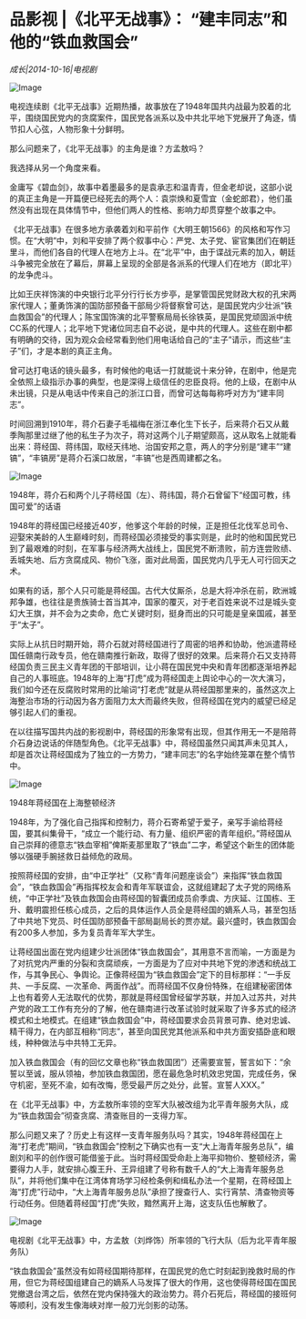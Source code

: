 # 品影视 |《北平无战事》： “建丰同志”和他的“铁血救国会”

*成长|2014-10-16|电视剧*

![Image](http://p2.pstatp.com/large/pgc-image/15211782608852a85fd816d)

电视连续剧《北平无战事》近期热播，故事放在了1948年国共内战最为胶着的北平，围绕国民党内的贪腐案件，国民党各派系以及中共北平地下党展开了角逐，情节扣人心弦，人物形象十分鲜明。

那么问题来了，《北平无战事》的主角是谁？方孟敖吗？

我选择从另一个角度来看。

金庸写《碧血剑》，故事中着墨最多的是袁承志和温青青，但金老却说，这部小说的真正主角是一开篇便已经死去的两个人：袁崇焕和夏雪宜（金蛇郎君），他们虽然没有出现在具体情节中，但他们两人的性格、影响力却贯穿整个故事之中。

《北平无战事》在很多地方承袭着刘和平前作《大明王朝1566》的风格和写作习惯。在“大明”中，刘和平安排了两个叙事中心：严党、太子党、宦官集团们在朝廷里斗，而他们各自的代理人在地方上斗。在“北平”中，由于谍战元素的加入，朝廷斗争被完全放在了幕后，屏幕上呈现的全部是各派系的代理人们在地方（即北平）的龙争虎斗。

比如王庆祥饰演的中央银行北平分行行长方步亭，是掌管国民党财政大权的孔宋两家代理人；董勇饰演的国防部预备干部局少将督察曾可达，是国民党内少壮派“铁血救国会”的代理人；陈宝国饰演的北平警察局局长徐铁英，是国民党顽固派中统CC系的代理人；北平地下党诸位同志自不必说，是中共的代理人。这些在剧中都有明确的交待，因为观众会经常看到他们用电话给自己的“主子”请示，而这些“主子”们，才是本剧的真正主角。

曾可达打电话的镜头最多，有时候他的电话一打就能说十来分钟，在剧中，他是完全依照上级指示办事的典型，也是深得上级信任的忠臣良将。他的上级，在剧中从未出镜，只是从电话中传来自己的浙江口音，而曾可达每每称呼对方为“建丰同志”。

时间回溯到1910年，蒋介石妻子毛福梅在浙江奉化生下长子，后来蒋介石又从戴季陶那里过继了他的私生子为次子，蒋对这两个儿子期望颇高，这从取名上就能看出来：蒋经国、蒋纬国，取经天纬地、治国安邦之意，两人的字分别是“建丰”“建镐”，“丰镐房”是蒋介石溪口故居，“丰镐”也是西周建都之名。

![Image](http://p2.pstatp.com/large/pgc-image/152117826090158b369b031)

1948年，蒋介石和两个儿子蒋经国（左）、蒋纬国，蒋介石曾留下“经国可教，纬国可爱”的话语

1948年的蒋经国已经接近40岁，他爹这个年龄的时候，正是担任北伐军总司令、迎娶宋美龄的人生巅峰时刻，而蒋经国必须接受的事实则是，此时的他和国民党已到了最艰难的时刻，在军事与经济两大战线上，国民党不断溃败，前方连尝败绩、丢城失地、后方贪腐成风、物价飞涨，面对此局面，国民党内几乎无人可行回天之术。

如果有的话，那个人只可能是蒋经国。古代大仗厮杀，总是大将冲杀在前，欧洲城邦争雄，也往往是贵族骑士首当其冲，国家的覆灭，对于老百姓来说不过是城头变幻大王旗，并不会为之卖命，危亡关键时刻，挺身而出的只可能是皇亲国戚，甚至于“太子”。

实际上从抗日时期开始，蒋介石就对蒋经国进行了周密的培养和协助，他派遣蒋经国任赣南行政专员，他在赣南推行新政，取得了很好的效果。后来蒋介石又支持蒋经国负责三民主义青年团的干部培训，让小蒋在国民党中央和青年团都逐渐培养起自己的人事班底。1948年的上海“打虎”成为蒋经国走上舆论中心的一次大演习，我们如今还在反腐败时常用的比喻词“打老虎”就是从蒋经国那里来的，虽然这次上海整治市场的行动因为各方面阻力太大而最终失败，但蒋经国在党内的威望已经足够引起人们的重视。

在以往描写国共内战的影视剧中，蒋经国的形象常有出现，但其作用无一不是陪蒋介石身边说话的伴随型角色。《北平无战事》中，蒋经国虽然只闻其声未见其人，却是首次让蒋经国成为了独立的一方势力，“建丰同志”的名字始终笼罩在整个情节中。

![Image](http://p2.pstatp.com/large/pgc-image/15211782609763513d7de95)

1948年蒋经国在上海整顿经济

1948年，为了强化自己指挥和控制力，蒋介石寄希望于爱子，亲写手谕给蒋经国，要其纠集骨干，“成立一个能行动、有力量、组织严密的青年组织。”蒋经国从自己崇拜的德意志“铁血宰相”俾斯麦那里取了“铁血”二字，希望这个新生的团体能够以强硬手腕拯救日益倾危的政局。

按照蒋经国的安排，由“中正学社”（又称“青年问题座谈会”）来指挥“铁血救国会”，“铁血救国会”再指挥校友会和青年军联谊会，这就组建起了太子党的网络系统，“中正学社”及铁血救国会由蒋经国的智囊团成员俞季虞、方庆延、江国栋、王升、戴明震担任核心成员，之后的具体运作人员全是蒋经国的嫡系人马，甚至包括了中共地下党员、时任国防部预备干部局副局长的贾亦斌。最兴盛时，铁血救国会有200多人参加，多为复员青年军大学生。

让蒋经国出面在党内组建少壮派团体“铁血救国会”，其用意不言而喻，一方面是为了对抗党内严重的分裂和贪腐顽疾，一方面是为了应对中共地下党的渗透和统战工作，与其争民心、争舆论。正像蒋经国为“铁血救国会”定下的目标那样：“一手反共、一手反腐、一次革命、两面作战”。而蒋经国不仅身份特殊，在组建秘密团体上也有着旁人无法取代的优势，那就是蒋经国曾经留学苏联，并加入过苏共，对共产党的政工工作有充分的了解，他在赣南进行改革试验时就采取了许多苏式的经济模式和土地模式。在组建“铁血救国会”中，蒋经国要求会员背景可靠、绝对忠诚、精干得力，在内部互相称“同志”，甚至向国民党其他派系和中共方面安插卧底和眼线，种种做法与中共特工无异。

加入铁血救国会（有的回忆文章也称“铁血救国团”）还需要宣誓，誓言如下：“余誓以至诚，服从领袖，参加铁血救国团，愿在最危急时机效忠党国，完成任务，保守机密，至死不渝，如有改悔，愿受最严厉之处分，此誓。宣誓人XXX。”

在《北平无战事》中，方孟敖所率领的空军大队被改组为北平青年服务大队，成为“铁血救国会”彻查贪腐、清查账目的一支得力军。

那么问题又来了？历史上有这样一支青年服务队吗？其实，1948年蒋经国在上海“打老虎”期间，“铁血救国会”控制之下确实也有一支“大上海青年服务总队”，编剧刘和平的创作很可能借鉴于此。当时蒋经国受命赴上海平抑物价、整顿经济，需要得力人手，就安排心腹王升、王异组建了号称有数千人的“大上海青年服务总队”，并将他们集中在江湾体育场学习经检条例和缉私办法一个星期，在蒋经国上海“打虎”行动中，“大上海青年服务总队”承担了搜查行人、实行宵禁、清查物资等行动任务。但随着蒋经国“打虎”失败，黯然离开上海，这支队伍也解散了。

![Image](http://p2.pstatp.com/large/pgc-image/1521178260972218c3647e0)

电视剧《北平无战事》中，方孟敖（刘烨饰）所率领的飞行大队（后为北平青年服务队）

“铁血救国会”虽然没有如蒋经国期待那样，在国民党的危亡时刻起到挽救时局的作用，但它为蒋经国组建自己的嫡系人马发挥了很大的作用，这也使得蒋经国在国民党撤退台湾之后，依然在党内保持强大的政治势力。蒋介石死后，蒋经国的接班何等顺利，没有发生像海峡对岸一般刀光剑影的动荡。

